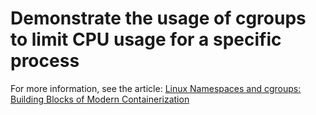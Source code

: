 # Demonstrate the usage of cgroups to limit CPU usage for a specific process

For more information, see the article: [Linux Namespaces and cgroups: Building Blocks of Modern Containerization](https://maxat-akbanov.com/linux-namespaces-and-cgroups-building-blocks-of-modern-containerization)